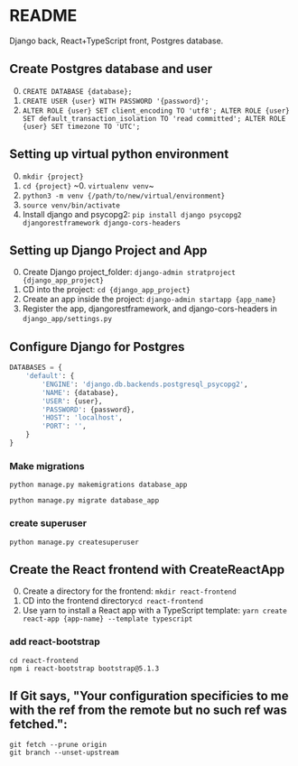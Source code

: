 # README
Django back, React+TypeScript front, Postgres database.

## Create Postgres database and user
0. `CREATE DATABASE {database};`
1. `CREATE USER {user} WITH PASSWORD '{password}';`
2. `ALTER ROLE {user} SET client_encoding TO 'utf8';
    ALTER ROLE {user} SET default_transaction_isolation TO 'read committed';
    ALTER ROLE {user} SET timezone TO 'UTC';`

## Setting up virtual python environment
0. `mkdir {project}`
0. `cd {project}`
~0. `virtualenv venv`~
0. `python3 -m venv {/path/to/new/virtual/environment}`
0. `source venv/bin/activate`
0. Install django and psycopg2: `pip install django psycopg2 djangorestframework django-cors-headers`

## Setting up Django Project and App
0. Create Django project_folder: `django-admin stratproject {django_app_project}`
0. CD into the project: `cd {django_app_project}`
0. Create an app inside the project: `django-admin startapp {app_name}`
0. Register the app, djangorestframework, and django-cors-headers in `django_app/settings.py`

## Configure Django for Postgres
```python
DATABASES = {
    'default': {
        'ENGINE': 'django.db.backends.postgresql_psycopg2',
        'NAME': {database},
        'USER': {user},
        'PASSWORD': {password},
        'HOST': 'localhost',
        'PORT': '',
    }
}
```

### Make migrations
```
python manage.py makemigrations database_app
```
```
python manage.py migrate database_app
```

### create superuser
```
python manage.py createsuperuser
```

## Create the React frontend with CreateReactApp
0. Create a directory for the frontend: `mkdir react-frontend`
1. CD into the frontend directory`cd react-frontend`
2. Use yarn to install a React app with a TypeScript template: `yarn create react-app {app-name} --template typescript`

### add react-bootstrap
```
cd react-frontend
npm i react-bootstrap bootstrap@5.1.3
```
## If Git says, "Your configuration specificies to me with the ref <branch> from the remote but no such ref was fetched.":
```
git fetch --prune origin
git branch --unset-upstream
```
